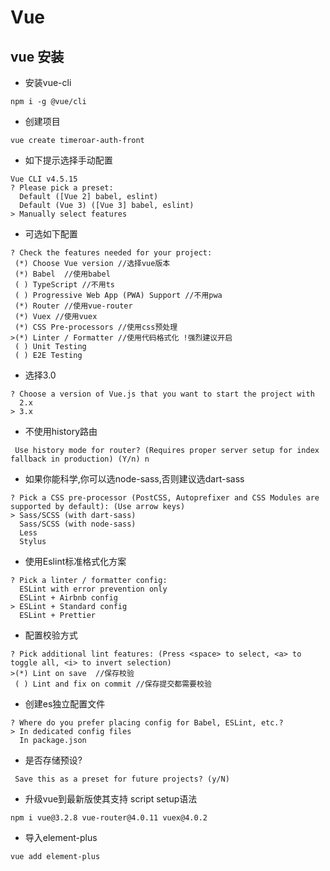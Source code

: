 # Vue

## vue  安装

- 安装vue-cli

```shell
npm i -g @vue/cli
```

- 创建项目

```shell
vue create timeroar-auth-front
```

- 如下提示选择手动配置

```shell
Vue CLI v4.5.15
? Please pick a preset:
  Default ([Vue 2] babel, eslint)
  Default (Vue 3) ([Vue 3] babel, eslint)
> Manually select features
```

- 可选如下配置

```shell
? Check the features needed for your project:
 (*) Choose Vue version //选择vue版本
 (*) Babel	//使用babel
 ( ) TypeScript //不用ts
 ( ) Progressive Web App (PWA) Support //不用pwa
 (*) Router //使用vue-router
 (*) Vuex //使用vuex	
 (*) CSS Pre-processors //使用css预处理
>(*) Linter / Formatter //使用代码格式化 !强烈建议开启
 ( ) Unit Testing
 ( ) E2E Testing
```

- 选择3.0

```shell
? Choose a version of Vue.js that you want to start the project with
  2.x
> 3.x
```

- 不使用history路由

```shell
 Use history mode for router? (Requires proper server setup for index fallback in production) (Y/n) n
```

- 如果你能科学,你可以选node-sass,否则建议选dart-sass

```shell
? Pick a CSS pre-processor (PostCSS, Autoprefixer and CSS Modules are supported by default): (Use arrow keys)
> Sass/SCSS (with dart-sass)
  Sass/SCSS (with node-sass)
  Less
  Stylus
```

- 使用Eslint标准格式化方案

```shell
? Pick a linter / formatter config:
  ESLint with error prevention only
  ESLint + Airbnb config
> ESLint + Standard config
  ESLint + Prettier
```

- 配置校验方式

```shell
? Pick additional lint features: (Press <space> to select, <a> to toggle all, <i> to invert selection)
>(*) Lint on save  //保存校验
 ( ) Lint and fix on commit //保存提交都需要校验
```

- 创建es独立配置文件

```shell
? Where do you prefer placing config for Babel, ESLint, etc.?
> In dedicated config files
  In package.json
```

- 是否存储预设?

```shell
 Save this as a preset for future projects? (y/N)
```

- 升级vue到最新版使其支持 script setup语法

```shell
npm i vue@3.2.8 vue-router@4.0.11 vuex@4.0.2
```

- 导入element-plus

```shell
vue add element-plus
```

